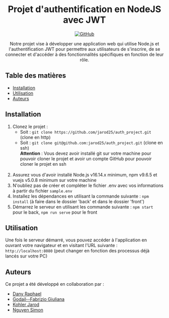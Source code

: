<h1 align="center">Projet d'authentification en NodeJS avec JWT</h1>

<p align="center">
  <a href="https://github.com/jarod25/auth_project">
    <img alt="GitHub" src="https://img.shields.io/badge/GitHub-jarod25%2Fauth_project-blue?style=flat-square&logo=github">
  </a>
</p>

<p align="center">Notre projet vise à développer une application web qui utilise Node.js et l'authentification JWT pour permettre aux utilisateurs de s'inscrire, de se connecter et d'accéder à des fonctionnalités spécifiques en fonction de leur rôle.</p>

## Table des matières

- [Installation](#installation)
- [Utilisation](#utilisation)
- [Auteurs](#auteurs)

## Installation

1. Clonez le projet :
   - Soit : `git clone https://github.com/jarod25/auth_project.git` (clone en http)
   - Soit : `git clone git@github.com:jarod25/auth_project.git` (clone en ssh)
   <br>**Attention** : Vous devez avoir installé git sur votre machine pour pouvoir cloner le projet et avoir un compte GitHub pour pouvoir cloner le projet en ssh
   <br><br>
2. Assurez vous d'avoir installé Node.js v16.14.x minimum, npm v9.6.5 et vuejs v5.0.8 minimum sur votre machine
3. N'oubliez pas de créer et compléter le fichier .env avec vos informations à partir du fichier `sample.env`
4. Installez les dépendances en utilisant la commande suivante : `npm install` (à faire dans le dossier 'back' et dans le dossier 'front')
5. Démarrez le serveur en utilisant les commande suivante : `npm start` pour le back, `npm run serve` pour le front

## Utilisation

Une fois le serveur démarré, vous pouvez accéder à l'application en ouvrant votre navigateur et en visitant l'URL suivante :<br> `http://localhost:8080` (peut changer en fonction des processus déjà lancés sur votre PC)

## Auteurs

Ce projet a été développé en collaboration par :
- [Dany Raphael](https://github.com/Rdany-iut90)
- [Godail--Fabrizio Giuliana](https://github.com/giuliana-fabrizio)
- [Kohler Jarod](https://github.com/jarod25)
- [Nguyen Simon](https://github.com/Snguyen70)
